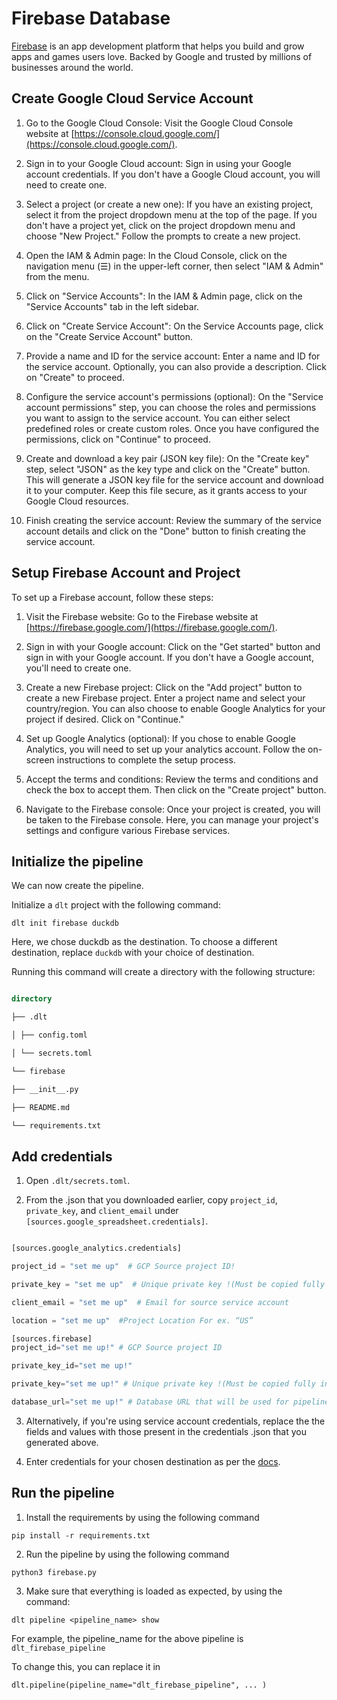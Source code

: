 
# Firebase Database

  

[Firebase](https://firebase.google.com/)  is an app development platform that helps you build and grow apps and games users love. Backed by Google and trusted by millions of businesses around the world.

## Create Google Cloud Service Account

1.  Go to the Google Cloud Console: Visit the Google Cloud Console website at [https://console.cloud.google.com/](https://console.cloud.google.com/).
    
2.  Sign in to your Google Cloud account: Sign in using your Google account credentials. If you don't have a Google Cloud account, you will need to create one.
    
3.  Select a project (or create a new one): If you have an existing project, select it from the project dropdown menu at the top of the page. If you don't have a project yet, click on the project dropdown menu and choose "New Project." Follow the prompts to create a new project.
    
4.  Open the IAM & Admin page: In the Cloud Console, click on the navigation menu (☰) in the upper-left corner, then select "IAM & Admin" from the menu.
    
5.  Click on "Service Accounts": In the IAM & Admin page, click on the "Service Accounts" tab in the left sidebar.
    
6.  Click on "Create Service Account": On the Service Accounts page, click on the "Create Service Account" button.
    
7.  Provide a name and ID for the service account: Enter a name and ID for the service account. Optionally, you can also provide a description. Click on "Create" to proceed.
    
8.  Configure the service account's permissions (optional): On the "Service account permissions" step, you can choose the roles and permissions you want to assign to the service account. You can either select predefined roles or create custom roles. Once you have configured the permissions, click on "Continue" to proceed.
    
9.  Create and download a key pair (JSON key file): On the "Create key" step, select "JSON" as the key type and click on the "Create" button. This will generate a JSON key file for the service account and download it to your computer. Keep this file secure, as it grants access to your Google Cloud resources.
    
10.  Finish creating the service account: Review the summary of the service account details and click on the "Done" button to finish creating the service account. 

  

## Setup Firebase Account and Project

  
To set up a Firebase account, follow these steps:

1.  Visit the Firebase website: Go to the Firebase website at [https://firebase.google.com/](https://firebase.google.com/).
    
2.  Sign in with your Google account: Click on the "Get started" button and sign in with your Google account. If you don't have a Google account, you'll need to create one.
    
3.  Create a new Firebase project: Click on the "Add project" button to create a new Firebase project. Enter a project name and select your country/region. You can also choose to enable Google Analytics for your project if desired. Click on "Continue."
    
4.  Set up Google Analytics (optional): If you chose to enable Google Analytics, you will need to set up your analytics account. Follow the on-screen instructions to complete the setup process.
    
5.  Accept the terms and conditions: Review the terms and conditions and check the box to accept them. Then click on the "Create project" button.
    
6.  Navigate to the Firebase console: Once your project is created, you will be taken to the Firebase console. Here, you can manage your project's settings and configure various Firebase services.


## Initialize the pipeline

  

We can now create the pipeline.

  

Initialize a `dlt` project with the following command:

  

`dlt init firebase duckdb`

  

Here, we chose duckdb as the destination. To choose a different destination, replace `duckdb` with your choice of destination.

  

Running this command will create a directory with the following structure:

  

```sql

directory

├── .dlt

│ ├── config.toml

│ └── secrets.toml

└── firebase

├── __init__.py

├── README.md

└── requirements.txt

```

  

## Add credentials

  

1. Open `.dlt/secrets.toml`.

2. From the .json that you downloaded earlier, copy `project_id`, `private_key`, and `client_email` under `[sources.google_spreadsheet.credentials]`.

  

```python

[sources.google_analytics.credentials]

project_id = "set me up"  # GCP Source project ID!

private_key = "set me up"  # Unique private key !(Must be copied fully including BEGIN and END PRIVATE KEY)

client_email = "set me up"  # Email for source service account

location = "set me up"  #Project Location For ex. “US”

[sources.firebase]
project_id="set me up!" # GCP Source project ID

private_key_id="set me up!" 

private_key="set me up!" # Unique private key !(Must be copied fully including BEGIN and END PRIVATE KEY)

database_url="set me up!" # Database URL that will be used for pipeline usually comes in https://<project_name>.<server_locationb>.firebasedatabase.app/


```

3. Alternatively, if you're using service account credentials, replace the the fields and values with those present in the credentials .json that you generated above.

4. Enter credentials for your chosen destination as per the [docs](https://dlthub.com/docs/destinations#google-bigquery).



## Run the pipeline

  

1. Install the requirements by using the following command

  

`pip install -r requirements.txt`

  

2. Run the pipeline by using the following command

  

`python3 firebase.py`

  

3. Make sure that everything is loaded as expected, by using the command:

  

`dlt pipeline <pipeline_name> show`

  

For example, the pipeline_name for the above pipeline is `dlt_firebase_pipeline`

To change this, you can replace it in

`dlt.pipeline(pipeline_name="dlt_firebase_pipeline", ... )`

